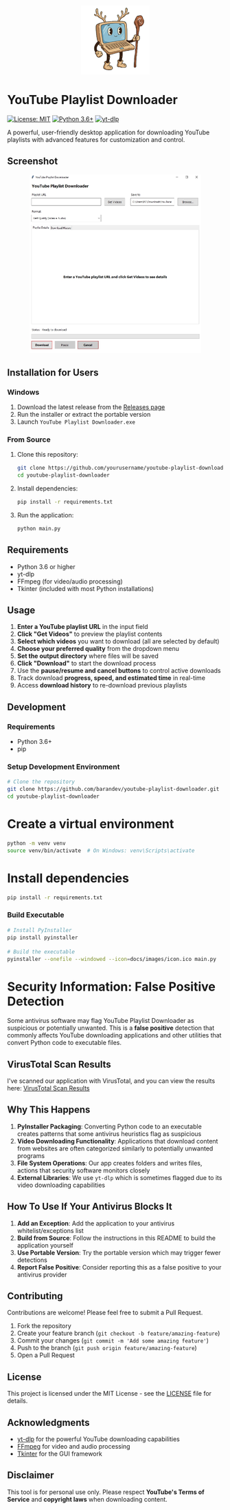 <p align="center">
  <img src="docs/images/icon.png" alt="YouTube Playlist Downloader Logo" width="160"/>
</p>

# YouTube Playlist Downloader

[![License: MIT](https://img.shields.io/badge/License-MIT-blue.svg)](https://opensource.org/licenses/MIT) [![Python 3.6+](https://img.shields.io/badge/python-3.6+-blue.svg)](https://www.python.org/downloads/) [![yt-dlp](https://img.shields.io/badge/yt--dlp-latest-red.svg)](https://github.com/yt-dlp/yt-dlp)

A powerful, user-friendly desktop application for downloading YouTube playlists with advanced features for customization and control.

## Screenshot

<p align="center">
  <img src="docs/images/screenshot.jpg" alt="YouTube Playlist Downloader Screenshot" width="400"/>
</p>

## Installation for Users

### Windows

1. Download the latest release from the [Releases page](https://github.com/yourusername/youtube-playlist-downloader/releases)
2. Run the installer or extract the portable version
3. Launch `YouTube Playlist Downloader.exe`

### From Source

1. Clone this repository:
   ```bash
   git clone https://github.com/yourusername/youtube-playlist-downloader.git
   cd youtube-playlist-downloader
2. Install dependencies:
   ```bash
   pip install -r requirements.txt
   ```
3. Run the application:
   ```bash
   python main.py
   ```

## Requirements

- Python 3.6 or higher
- yt-dlp
- FFmpeg (for video/audio processing)
- Tkinter (included with most Python installations)

## Usage

1. **Enter a YouTube playlist URL** in the input field
2. **Click "Get Videos"** to preview the playlist contents
3. **Select which videos** you want to download (all are selected by default)
4. **Choose your preferred quality** from the dropdown menu
5. **Set the output directory** where files will be saved
6. **Click "Download"** to start the download process
7. Use the **pause/resume and cancel buttons** to control active downloads
8. Track download **progress, speed, and estimated time** in real-time
9. Access **download history** to re-download previous playlists

## Development

### Requirements
- Python 3.6+
- pip

### Setup Development Environment
```bash
# Clone the repository
git clone https://github.com/barandev/youtube-playlist-downloader.git
cd youtube-playlist-downloader
```

# Create a virtual environment
```bash
python -m venv venv
source venv/bin/activate  # On Windows: venv\Scripts\activate
```
# Install dependencies
```bash
pip install -r requirements.txt
```


### Build Executable
```bash
# Install PyInstaller
pip install pyinstaller

# Build the executable
pyinstaller --onefile --windowed --icon=docs/images/icon.ico main.py
```

# Security Information: False Positive Detection

Some antivirus software may flag YouTube Playlist Downloader as suspicious or potentially unwanted. This is a **false positive** detection that commonly affects YouTube downloading applications and other utilities that convert Python code to executable files.

## VirusTotal Scan Results

I've scanned our application with VirusTotal, and you can view the results here:
[VirusTotal Scan Results](https://www.virustotal.com/gui/file/17cc64e742c228b1204128cef409d3aebe4f9f341161a4a6fdad2e788e8a4c2d/detection)

## Why This Happens

1. **PyInstaller Packaging**: Converting Python code to an executable creates patterns that some antivirus heuristics flag as suspicious
2. **Video Downloading Functionality**: Applications that download content from websites are often categorized similarly to potentially unwanted programs
3. **File System Operations**: Our app creates folders and writes files, actions that security software monitors closely
4. **External Libraries**: We use `yt-dlp` which is sometimes flagged due to its video downloading capabilities

## How To Use If Your Antivirus Blocks It

1. **Add an Exception**: Add the application to your antivirus whitelist/exceptions list
2. **Build from Source**: Follow the instructions in this README to build the application yourself
3. **Use Portable Version**: Try the portable version which may trigger fewer detections
4. **Report False Positive**: Consider reporting this as a false positive to your antivirus provider

## Contributing

Contributions are welcome! Please feel free to submit a Pull Request.

1. Fork the repository
2. Create your feature branch (`git checkout -b feature/amazing-feature`)
3. Commit your changes (`git commit -m 'Add some amazing feature'`)
4. Push to the branch (`git push origin feature/amazing-feature`)
5. Open a Pull Request

## License

This project is licensed under the MIT License - see the [LICENSE](LICENSE) file for details.

## Acknowledgments

- [yt-dlp](https://github.com/yt-dlp/yt-dlp) for the powerful YouTube downloading capabilities
- [FFmpeg](https://ffmpeg.org/) for video and audio processing
- [Tkinter](https://docs.python.org/3/library/tkinter.html) for the GUI framework

## Disclaimer

This tool is for personal use only. Please respect **YouTube's Terms of Service** and **copyright laws** when downloading content.